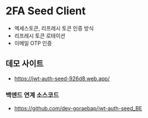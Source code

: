 # 2FA Seed Client

- 엑세스토큰, 리프레시 토큰 인증 방식
- 리프레시 토큰 로테이션 
- 이메일 OTP 인증

## 데모 사이트
- https://jwt-auth-seed-926d8.web.app/

### 백엔드 연계 소스코드
- https://github.com/dev-goraebap/jwt-auth-seed_BE
